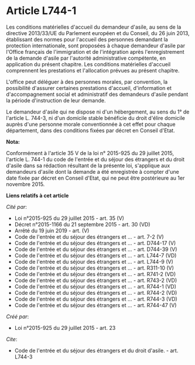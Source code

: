 # Article L744-1

Les conditions matérielles d'accueil du demandeur d'asile, au sens de la directive 2013/33/UE du Parlement européen et du
Conseil, du 26 juin 2013, établissant des normes pour l'accueil des personnes demandant la protection internationale, sont
proposées à chaque demandeur d'asile par l'Office français de l'immigration et de l'intégration après l'enregistrement de la
demande d'asile par l'autorité administrative compétente, en application du présent chapitre. Les conditions matérielles
d'accueil comprennent les prestations et l'allocation prévues au présent chapitre. 

L'office peut déléguer à des personnes morales, par convention, la possibilité d'assurer certaines prestations d'accueil,
d'information et d'accompagnement social et administratif des demandeurs d'asile pendant la période d'instruction de leur
demande. 

Le demandeur d'asile qui ne dispose ni d'un hébergement, au sens du 1° de l'article L. 744-3, ni d'un domicile stable
bénéficie du droit d'élire domicile auprès d'une personne morale conventionnée à cet effet pour chaque département, dans des
conditions fixées par décret en Conseil d'Etat.

**Nota:**

Conformément à l'article 35 V de la loi n° 2015-925 du 29 juillet 2015, l'article L. 744-1 du code de l'entrée et du séjour
des étrangers et du droit d'asile dans sa rédaction résultant de la présente loi, s'applique aux demandeurs d'asile dont la
demande a été enregistrée à compter d'une date fixée par décret en Conseil d'Etat, qui ne peut être postérieure au 1er
novembre 2015.

**Liens relatifs à cet article**

_Cité par_:

  - Loi n°2015-925 du 29 juillet 2015 - art. 35 (V)
  - Décret n°2015-1166 du 21 septembre 2015 - art. 30 (VD)
  - Arrêté du 19 juin 2019 - art. (V)
  - Code de l'entrée et du séjour des étrangers et ... - art. 7-2 (V)
  - Code de l'entrée et du séjour des étrangers et ... - art. D744-17 (V)
  - Code de l'entrée et du séjour des étrangers et ... - art. D744-39 (V)
  - Code de l'entrée et du séjour des étrangers et ... - art. L744-7 (VD)
  - Code de l'entrée et du séjour des étrangers et ... - art. L744-9 (V)
  - Code de l'entrée et du séjour des étrangers et ... - art. R311-10 (V)
  - Code de l'entrée et du séjour des étrangers et ... - art. R741-2 (VD)
  - Code de l'entrée et du séjour des étrangers et ... - art. R743-2 (VD)
  - Code de l'entrée et du séjour des étrangers et ... - art. R744-1 (VD)
  - Code de l'entrée et du séjour des étrangers et ... - art. R744-2 (VD)
  - Code de l'entrée et du séjour des étrangers et ... - art. R744-3 (VD)
  - Code de l'entrée et du séjour des étrangers et ... - art. R744-47 (V)

_Créé par_:

  - Loi n°2015-925 du 29 juillet 2015 - art. 23

_Cite_:

  - Code de l'entrée et du séjour des étrangers et du droit d'asile. - art. L744-3
